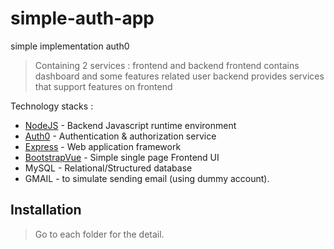 # simple-auth-app
simple implementation auth0

> Containing 2 services : frontend and backend
> frontend contains dashboard and some features related user
> backend provides services that support features on frontend

Technology stacks :

- [NodeJS] - Backend Javascript runtime environment
- [Auth0] - Authentication & authorization service
- [Express] - Web application framework
- [BootstrapVue] - Simple single page Frontend UI
- MySQL - Relational/Structured database
- GMAIL - to simulate sending email (using dummy account).

[Auth0]: <https://auth0.com>
[NodeJS]: <https://nodejs.org>
[Express]: <https://expressjs.com>
[BootstrapVue]: <https://bootstrap-vue.org/>

## Installation
> Go to each folder for the detail.